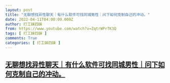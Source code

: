 ```yaml
---
layout: post
title: "无聊想找异性聊天｜有什么软件可找同城男性｜问下如何克制自己的冲动。"
date: 2022-04-11T04:00:09.000Z
author: 打工妹四妹
from: https://www.youtube.com/watch?v=ZqtrWPrTK3Q
tags: [ 打工妹四妹 ]
comments: True
categories: [ 打工妹四妹 ]
---
```

<!--1649649609000-->
[无聊想找异性聊天｜有什么软件可找同城男性｜问下如何克制自己的冲动。](https://www.youtube.com/watch?v=ZqtrWPrTK3Q)
------

<div>

</div>
